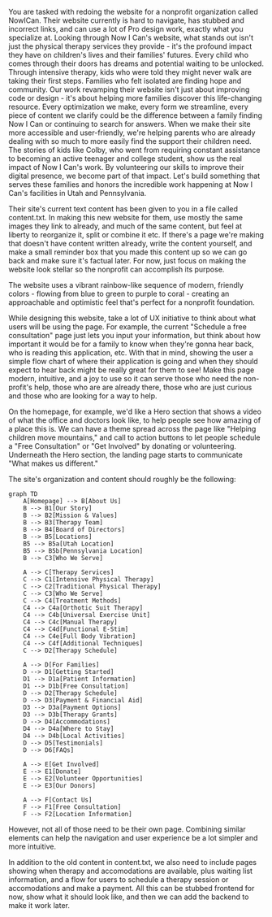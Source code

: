 You are tasked with redoing the website for a nonprofit organization called NowICan. Their website currently is hard to navigate, has stubbed and incorrect links, and can use a lot of Pro design work, exactly what you specialize at. Looking through Now I Can's website, what stands out isn't just the physical therapy services they provide - it's the profound impact they have on children's lives and their families' futures. Every child who comes through their doors has dreams and potential waiting to be unlocked. Through intensive therapy, kids who were told they might never walk are taking their first steps. Families who felt isolated are finding hope and community.
Our work revamping their website isn't just about improving code or design - it's about helping more families discover this life-changing resource. Every optimization we make, every form we streamline, every piece of content we clarify could be the difference between a family finding Now I Can or continuing to search for answers. When we make their site more accessible and user-friendly, we're helping parents who are already dealing with so much to more easily find the support their children need.
The stories of kids like Colby, who went from requiring constant assistance to becoming an active teenager and college student, show us the real impact of Now I Can's work. By volunteering our skills to improve their digital presence, we become part of that impact. Let's build something that serves these families and honors the incredible work happening at Now I Can's facilities in Utah and Pennsylvania.

Their site's current text content has been given to you in a file called content.txt. In making this new website for them, use mostly the same images they link to already, and much of the same content, but feel at liberty to reorganize it, split or combine it etc. If there's a page we're making that doesn't have content written already, write the content yourself, and make a small reminder box that you made this content up so we can go back and make sure it's factual later. For now, just focus on making the website look stellar so the nonprofit can accomplish its purpose.

The website uses a vibrant rainbow-like sequence of modern, friendly colors - flowing from blue to green to purple to coral - creating an approachable and optimistic feel that's perfect for a nonprofit foundation.

While designing this website, take a lot of UX initiative to think about what users will be using the page. For example, the current "Schedule a free consultation" page just lets you input your information, but think about how important it would be for a family to know when they're gonna hear back, who is reading this application, etc. With that in mind, showing the user a simple flow chart of where their application is going and when they should expect to hear back might be really great for them to see! Make this page modern, intuitive, and a joy to use so it can serve those who need the non-profit's help, those who are are already there, those who are just curious and those who are looking for a way to help.

On the homepage, for example, we'd like a Hero section that shows a video of what the office and doctors look like, to help people see how amazing of a place this is. We can have a theme spread across the page like "Helping children move mountains," and call to action buttons to let people schedule a "Free Consultation" or "Get Involved" by donating or volunteering. Underneath the Hero section, the landing page starts to communicate "What makes us different."

The site's organization and content should roughly be the following:

```
graph TD
    A[Homepage] --> B[About Us]
    B --> B1[Our Story]
    B --> B2[Mission & Values]
    B --> B3[Therapy Team]
    B --> B4[Board of Directors]
    B --> B5[Locations]
    B5 --> B5a[Utah Location]
    B5 --> B5b[Pennsylvania Location]
    B --> C3[Who We Serve]
    
    A --> C[Therapy Services]
    C --> C1[Intensive Physical Therapy]
    C --> C2[Traditional Physical Therapy]
    C --> C3[Who We Serve]
    C --> C4[Treatment Methods]
    C4 --> C4a[Orthotic Suit Therapy]
    C4 --> C4b[Universal Exercise Unit]
    C4 --> C4c[Manual Therapy]
    C4 --> C4d[Functional E-Stim]
    C4 --> C4e[Full Body Vibration]
    C4 --> C4f[Additional Techniques]
    C --> D2[Therapy Schedule]

    A --> D[For Families]
    D --> D1[Getting Started]
    D1 --> D1a[Patient Information]
    D1 --> D1b[Free Consultation]
    D --> D2[Therapy Schedule]
    D --> D3[Payment & Financial Aid]
    D3 --> D3a[Payment Options]
    D3 --> D3b[Therapy Grants]
    D --> D4[Accommodations]
    D4 --> D4a[Where to Stay]
    D4 --> D4b[Local Activities]
    D --> D5[Testimonials]
    D --> D6[FAQs]
    
    A --> E[Get Involved]
    E --> E1[Donate]
    E --> E2[Volunteer Opportunities]
    E --> E3[Our Donors]
    
    A --> F[Contact Us]
    F --> F1[Free Consultation]
    F --> F2[Location Information]
```

However, not all of those need to be their own page. Combining similar elements can help the navigation and user experience be a lot simpler and more intuitive.

In addition to the old content in content.txt, we also need to include pages showing when therapy and accomodations are available, plus waiting list information, and a flow for users to schedule a therapy session or accomodations and make a payment. All this can be stubbed frontend for now, show what it should look like, and then we can add the backend to make it work later.